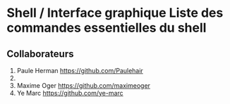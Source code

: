 # Shell / Interface graphique Liste des commandes essentielles du shell

## Collaborateurs
1. Paule Herman https://github.com/Paulehair
2.
3. Maxime Oger https://github.com/maximeoger
4. Ye Marc https://github.com/ye-marc
